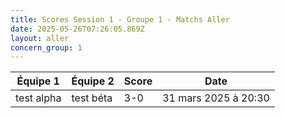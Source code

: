 ```yaml
---
title: Scores Session 1 - Groupe 1 - Matchs Aller
date: 2025-05-26T07:26:05.869Z
layout: aller
concern_group: 1
---
```




| Équipe 1 | Équipe 2 | Score | Date |
|----------|----------|-------|------|
| test alpha | test béta | 3-0 | 31 mars 2025 à 20:30 |
